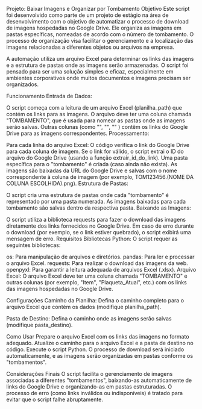 Projeto: Baixar Imagens e Organizar por Tombamento
Objetivo
Este script foi desenvolvido como parte de um projeto de estágio na área de desenvolvimento com o objetivo de automatizar o processo de download de imagens hospedadas no Google Drive. Ele organiza as imagens em pastas específicas, nomeadas de acordo com o número de tombamento. O processo de organização visa facilitar o gerenciamento e a localização das imagens relacionadas a diferentes objetos ou arquivos na empresa.

A automação utiliza um arquivo Excel para determinar os links das imagens e a estrutura de pastas onde as imagens serão armazenadas. O script foi pensado para ser uma solução simples e eficaz, especialmente em ambientes corporativos onde muitos documentos e imagens precisam ser organizados.

Funcionamento
Entrada de Dados:

O script começa com a leitura de um arquivo Excel (planilha_path) que contém os links para as imagens.
O arquivo deve ter uma coluna chamada "TOMBAMENTO", que é usada para nomear as pastas onde as imagens serão salvas.
Outras colunas (como "", "", "" ) contêm os links do Google Drive para as imagens correspondentes.
Processamento:

Para cada linha do arquivo Excel:
O código verifica o link do Google Drive para cada coluna de imagem.
Se o link for válido, o script extrai o ID do arquivo do Google Drive (usando a função extrair_id_do_link).
Uma pasta específica para o "tombamento" é criada (caso ainda não exista).
As imagens são baixadas da URL do Google Drive e salvas com o nome correspondente à coluna de imagem (por exemplo, TOM123456.(NOME DA COLUNA ESCOLHIDA).png).
Estrutura de Pastas:

O script cria uma estrutura de pastas onde cada "tombamento" é representado por uma pasta numerada.
As imagens baixadas para cada tombamento são salvas dentro da respectiva pasta.
Baixando as Imagens:

O script utiliza a biblioteca requests para fazer o download das imagens diretamente dos links fornecidos no Google Drive.
Em caso de erro durante o download (por exemplo, se o link estiver quebrado), o script exibirá uma mensagem de erro.
Requisitos
Bibliotecas Python: O script requer as seguintes bibliotecas:

os: Para manipulação de arquivos e diretórios.
pandas: Para ler e processar o arquivo Excel.
requests: Para realizar o download das imagens da web.
openpyxl: Para garantir a leitura adequada de arquivos Excel (.xlsx).
Arquivo Excel: O arquivo Excel deve ter uma coluna chamada "TOMBAMENTO" e outras colunas (por exemplo, "Item", "Plaqueta_Atual", etc.) com os links das imagens hospedadas no Google Drive.

Configurações
Caminho da Planilha: Defina o caminho completo para o arquivo Excel que contém os dados (modifique planilha_path).

Pasta de Destino: Defina o caminho onde as imagens serão salvas (modifique pasta_destino).

Como Usar
Prepare o arquivo Excel com os links das imagens no formato adequado.
Atualize o caminho para o arquivo Excel e a pasta de destino no código.
Execute o script Python. O processo de download será iniciado automaticamente, e as imagens serão organizadas em pastas conforme os "tombamentos".

Considerações Finais
O script facilita o gerenciamento de imagens associadas a diferentes "tombamentos", baixando-as automaticamente de links do Google Drive e organizando-as em pastas estruturadas.
O processo de erro (como links inválidos ou indisponíveis) é tratado para evitar que o script falhe abruptamente.